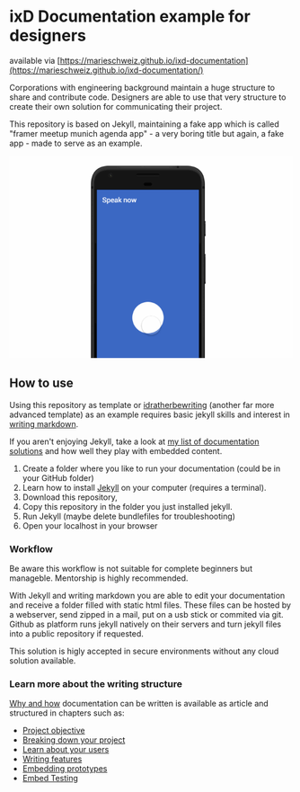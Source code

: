 # ixD Documentation example for designers

available via [https://marieschweiz.github.io/ixd-documentation](https://marieschweiz.github.io/ixd-documentation/)

Corporations with engineering background maintain a huge structure to share and contribute code. Designers are able to use that very structure to create their own solution for communicating their project.

This repository is based on Jekyll, maintaining a fake app which is called "framer meetup munich agenda app" - a very boring title but again, a fake app - made to serve as an example.

![App preview](/materials/Sayitwithframer3.gif)

## How to use

Using this repository as template or [idratherbewriting](https://github.com/tomjohnson1492/documentation-theme-jekyll) (another far more advanced template) as an example requires basic jekyll skills and interest in [writing markdown](https://guides.github.com/features/mastering-markdown/).

If you aren't enjoying Jekyll, take a look at [my list of documentation solutions](https://docs.google.com/spreadsheets/d/15Pv5R7PUbzoQm3y5n6bMCyR3-5SzqoUOQqh8QOApy3U/edit?usp=drive_web) and how well they play with embedded content.

1. Create a folder where you like to run your documentation (could be in your GitHub folder)
2. Learn how to install [Jekyll](jekyllrb.com) on your computer (requires a terminal).
3. Download this repository,
4. Copy this repository in the folder you just installed jekyll.
5. Run Jekyll (maybe delete bundlefiles for troubleshooting)
6. Open your localhost in your browser

### Workflow

Be aware this workflow is not suitable for complete beginners but manageble. Mentorship is highly recommended.

With Jekyll and writing markdown you are able to edit your documentation and receive a folder filled with static html files. These files can be hosted by a webserver, send zipped in a mail, put on a usb stick or commited via git. Github as platform runs jekyll natively on their servers and turn jekyll files into a public repository if requested.

This solution is higly accepted in secure environments without any cloud solution available.

### Learn more about the writing structure

[Why and how](https://marieschweiz.github.io/ixd-documentation/why/) documentation can be written is available as article and structured in  chapters such as:

* [Project objective](https://marieschweiz.github.io/ixd-documentation/why/#find-your-project-objective)
* [Breaking down your project](https://marieschweiz.github.io/ixd-documentation/why/#breaking-down-your-project)
* [Learn about your users](https://marieschweiz.github.io/ixd-documentation/why/#learn-more-about-the-user)
* [Writing features](https://marieschweiz.github.io/ixd-documentation/why/#writing-for-features)
* [Embedding prototypes](https://marieschweiz.github.io/ixd-documentation/why/#embedding-screens-and-prototypes)
* [Embed Testing](https://marieschweiz.github.io/ixd-documentation/why/#testing-and-documentation)